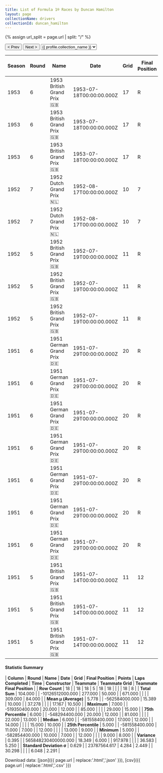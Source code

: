 ```yaml
---
title: List of Formula 1® Races by Duncan Hamilton
layout: page
collectionName: drivers
collectionId: duncan_hamilton
---
```


{% assign url_split = page.url | split: "/" %}
<div id="collection-navigation">
<button onclick="selector.options[selector.selectedIndex-1].value && (window.location = selector.options[selector.selectedIndex-1].value);">&lt; Prev</button>
<button onclick="selector.options[selector.selectedIndex+1].value && (window.location = selector.options[selector.selectedIndex+1].value);">Next &gt;</button>
<select id="selector" onchange="this.options[this.selectedIndex].value && (window.location = this.options[this.selectedIndex].value);">
  {% for collectionId in site.data[page.collectionName].refs %}
    {% if collectionId == page.collectionId %}
      {% assign selected = "selected" %}
    {% else %}
      {% assign selected = "" %}
    {% endif %}
    {% assign profile = site.data[page.collectionName][collectionId].profile %}
    <option value="/f1/{{ page.collectionName }}/{{ collectionId }}/{{ url_split[4] }}" {{ selected }}>{{ profile.collection_name }}</option>
  {% endfor %}
</select>
</div>

| Season | Round | Name | Date | Grid | Final Position | Points | Laps Completed | Time | Constructor | Teammate | Teammate Grid | Teammate Final Position |
|--|--|--|--|--|--|--|--|--|--|--|--|--|
| 1953 | 6 | 1953 British Grand Prix 🇬🇧 | 1953-07-18T00:00:00.000Z | 17 | R | 0.0 | 14 |   | HWM 🇬🇧 | [Peter Collins 🇬🇧](/f1/drivers/collins) | 23 | R |
| 1953 | 6 | 1953 British Grand Prix 🇬🇧 | 1953-07-18T00:00:00.000Z | 17 | R | 0.0 | 14 |   | HWM 🇬🇧 | [Jack Fairman 🇬🇧](/f1/drivers/fairman) | 27 | R |
| 1953 | 6 | 1953 British Grand Prix 🇬🇧 | 1953-07-18T00:00:00.000Z | 17 | R | 0.0 | 14 |   | HWM 🇬🇧 | [Lance Macklin 🇬🇧](/f1/drivers/macklin) | 12 | R |
| 1952 | 7 | 1952 Dutch Grand Prix 🇳🇱 | 1952-08-17T00:00:00.000Z | 10 | 7 | 0.0 | 85 |   | HWM 🇬🇧 | [Lance Macklin 🇬🇧](/f1/drivers/macklin) | 9 | 8 |
| 1952 | 7 | 1952 Dutch Grand Prix 🇳🇱 | 1952-08-17T00:00:00.000Z | 10 | 7 | 0.0 | 85 |   | HWM 🇬🇧 | [Dries van der Lof 🇳🇱](/f1/drivers/lof) | 14 | N |
| 1952 | 5 | 1952 British Grand Prix 🇬🇧 | 1952-07-19T00:00:00.000Z | 11 | R | 0.0 | 44 |   | HWM 🇬🇧 | [Lance Macklin 🇬🇧](/f1/drivers/macklin) | 29 | 15 |
| 1952 | 5 | 1952 British Grand Prix 🇬🇧 | 1952-07-19T00:00:00.000Z | 11 | R | 0.0 | 44 |   | HWM 🇬🇧 | [Peter Collins 🇬🇧](/f1/drivers/collins) | 14 | R |
| 1952 | 5 | 1952 British Grand Prix 🇬🇧 | 1952-07-19T00:00:00.000Z | 11 | R | 0.0 | 44 |   | HWM 🇬🇧 | [Tony Gaze 🇦🇺](/f1/drivers/gaze) | 26 | R |
| 1951 | 6 | 1951 German Grand Prix 🇩🇪 | 1951-07-29T00:00:00.000Z | 20 | R | 0.0 | 12 |   | Talbot-Lago 🇫🇷 | [Louis Rosier 🇫🇷](/f1/drivers/rosier) | 15 | 8 |
| 1951 | 6 | 1951 German Grand Prix 🇩🇪 | 1951-07-29T00:00:00.000Z | 20 | R | 0.0 | 12 |   | Talbot-Lago 🇫🇷 | [Pierre Levegh 🇫🇷](/f1/drivers/levegh) | 19 | 9 |
| 1951 | 6 | 1951 German Grand Prix 🇩🇪 | 1951-07-29T00:00:00.000Z | 20 | R | 0.0 | 12 |   | Talbot-Lago 🇫🇷 | [Jacques Swaters 🇺🇸](/f1/drivers/swaters) | 22 | 10 |
| 1951 | 6 | 1951 German Grand Prix 🇩🇪 | 1951-07-29T00:00:00.000Z | 20 | R | 0.0 | 12 |   | Talbot-Lago 🇫🇷 | [Johnny Claes 🇧🇪](/f1/drivers/claes) | 18 | 11 |
| 1951 | 6 | 1951 German Grand Prix 🇩🇪 | 1951-07-29T00:00:00.000Z | 20 | R | 0.0 | 12 |   | Talbot-Lago 🇫🇷 | [Yves Cabantous 🇫🇷](/f1/drivers/cabantous) | 11 | R |
| 1951 | 6 | 1951 German Grand Prix 🇩🇪 | 1951-07-29T00:00:00.000Z | 20 | R | 0.0 | 12 |   | Talbot-Lago 🇫🇷 | [Philippe Étancelin 🇫🇷](/f1/drivers/etancelin) | 21 | R |
| 1951 | 6 | 1951 German Grand Prix 🇩🇪 | 1951-07-29T00:00:00.000Z | 20 | R | 0.0 | 12 |   | Talbot-Lago 🇫🇷 | [Louis Chiron 🇲🇨](/f1/drivers/chiron) | 13 | R |
| 1951 | 5 | 1951 British Grand Prix 🇬🇧 | 1951-07-14T00:00:00.000Z | 11 | 12 | 0.0 | 81 |   | Talbot-Lago 🇫🇷 | [Louis Rosier 🇫🇷](/f1/drivers/rosier) | 9 | 10 |
| 1951 | 5 | 1951 British Grand Prix 🇬🇧 | 1951-07-14T00:00:00.000Z | 11 | 12 | 0.0 | 81 |   | Talbot-Lago 🇫🇷 | [Johnny Claes 🇧🇪](/f1/drivers/claes) | 14 | 13 |
| 1951 | 5 | 1951 British Grand Prix 🇬🇧 | 1951-07-14T00:00:00.000Z | 11 | 12 | 0.0 | 81 |   | Talbot-Lago 🇫🇷 | [Louis Chiron 🇲🇨](/f1/drivers/chiron) | 13 | R |

#### Statistic Summary

| **Column** | **Round** | **Name** | **Date** | **Grid** | **Final Position** | **Points** | **Laps Completed** | **Time** | **Constructor** | **Teammate** | **Teammate Grid** | **Teammate Final Position** |
| **Row Count** | 18 |  | 18 | 18 | 5 | 18 | 18 |  |  |  | 18 | 8 |
| **Total Sum** | 104.000 |  | -10126512000.000 | 277.000 | 50.000 |  | 671.000 |  |  |  | 309.000 | 84.000 |
| **Mean μ (Average)** | 5.778 |  | -562584000.000 | 15.389 | 10.000 |  | 37.278 |  |  |  | 17.167 | 10.500 |
| **Maximum** | 7.000 |  | -519350400.000 | 20.000 | 12.000 |  | 85.000 |  |  |  | 29.000 | 15.000 |
| **75th Percentile** | 6.000 |  | -548294400.000 | 20.000 | 12.000 |  | 81.000 |  |  |  | 22.000 | 13.000 |
| **Median** | 6.000 |  | -581558400.000 | 17.000 | 12.000 |  | 14.000 |  |  |  | 15.000 | 10.000 |
| **25th Percentile** | 5.000 |  | -581558400.000 | 11.000 | 7.000 |  | 12.000 |  |  |  | 13.000 | 9.000 |
| **Minimum** | 5.000 |  | -582854400.000 | 10.000 | 7.000 |  | 12.000 |  |  |  | 9.000 | 8.000 |
| **Variance** | 0.395 |  | 565848230400000.000 | 18.349 | 6.000 |  | 917.978 |  |  |  | 36.583 | 5.250 |
| **Standard Deviation σ** | 0.629 |  | 23787564.617 | 4.284 | 2.449 |  | 30.298 |  |  |  | 6.048 | 2.291 |

Download data: [json]({{ page.url | replace:'.html','.json' }}), [csv]({{ page.url | replace:'.html','.csv' }})
